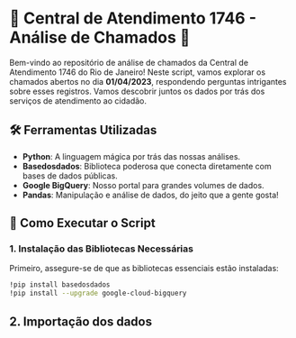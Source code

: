 # 🚨 Central de Atendimento 1746 - Análise de Chamados 🚨

Bem-vindo ao repositório de análise de chamados da Central de Atendimento 1746 do Rio de Janeiro! Neste script, vamos explorar os chamados abertos no dia **01/04/2023**, respondendo perguntas intrigantes sobre esses registros. Vamos descobrir juntos os dados por trás dos serviços de atendimento ao cidadão.

## 🛠️ Ferramentas Utilizadas

- **Python**: A linguagem mágica por trás das nossas análises.
- **Basedosdados**: Biblioteca poderosa que conecta diretamente com bases de dados públicas.
- **Google BigQuery**: Nosso portal para grandes volumes de dados.
- **Pandas**: Manipulação e análise de dados, do jeito que a gente gosta!

## 🚀 Como Executar o Script

### 1. Instalação das Bibliotecas Necessárias
Primeiro, assegure-se de que as bibliotecas essenciais estão instaladas:

```bash
!pip install basedosdados
!pip install --upgrade google-cloud-bigquery
```
## 2. Importação dos dados
